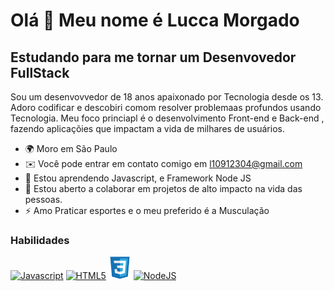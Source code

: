 Olá 👋 Meu nome é  Lucca Morgado
============================

Estudando para me tornar um  Desenvovedor FullStack 
------------------------

Sou um desenvovvedor  de 18 anos apaixonado por Tecnologia  desde os 13. Adoro codificar  e  descobiri comom  resolver problemaas 
profundos usando  Tecnologia. Meu foco princiapl é  o desenvolvimento Front-end  e  Back-end ,  fazendo  aplicaçõies que impactam a vida
de milhares de  usuários.

* 🌍 Moro em São  Paulo
* ✉️ Você pode entrar em contato comigo em [ l10912304@gmail.com ](mailto:l1091204@gmai.com)
* 🧠 Estou aprendendo Javascript, e Framework Node JS
* 🤝 Estou aberto a colaborar em projetos de alto impacto na vida das pessoas.
* ⚡ Amo Praticar esportes  e o meu preferido é a Musculação

### Habilidades


<a href="https://developer.mozilla.org/en-US/docs/Web/JavaScript" target="_blank" rel="noreferrer"><img src="https://raw.githubusercontent.com/danielcranney/readme-generator/main/public/icons/skills/javascript-colored.svg" width="36" height="36" alt="Javascript" /></a>
<a href="https://developer.mozilla.org/en-US/docs/Glossary/HTML5" target="_blank" rel="noreferrer"><img src="https://raw.githubusercontent.com/danielcranney/readme-generator/main/public/icons/skills/html5-colored.svg" width="36" height="36" alt="HTML5" /></a>
 <img alt="Rafa-CSS" height="36" width="36" src="https://raw.githubusercontent.com/devicons/devicon/master/icons/css3/css3-original.svg">
<a href="https://nodejs.org/en/" target="_blank" rel="noreferrer"><img src="https://raw.githubusercontent.com/danielcranney/readme-generator/main/public/icons/skills/nodejs-colored.svg" width="36" height="36" alt="NodeJS" /></a>
